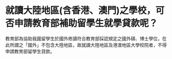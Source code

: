 # 就讀大陸地區(含香港、澳門)之學校，可否申請教育部補助留學生就學貸款呢？

教育部為協助我國留學生於國外修讀符合教育部採認規定之國外碩、博士學位，在此所謂之「國外」不包含大陸地區，故就讀大陸地區及港澳地區大學校院者，不得申請教育部留學生貸款。
